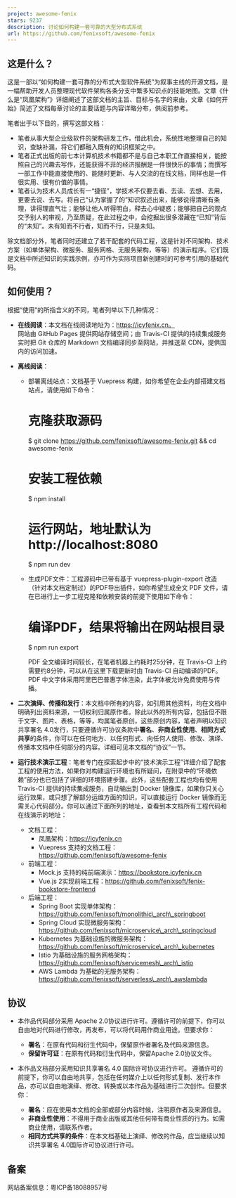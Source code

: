 ```yaml
---
project: awesome-fenix
stars: 9237
description: 讨论如何构建一套可靠的大型分布式系统
url: https://github.com/fenixsoft/awesome-fenix
---
```


  

这是什么？
-----

这是一部以“如何构建一套可靠的分布式大型软件系统”为叙事主线的开源文档，是一幅帮助开发人员整理现代软件架构各条分支中繁多知识点的技能地图。文章《什么是“凤凰架构”》详细阐述了这部文档的主旨、目标与名字的来由，文章《如何开始》简述了文档每章讨论的主要话题与内容详略分布，供阅前参考。

笔者出于以下目的，撰写这部文档：

-   笔者从事大型企业级软件的架构研发工作，借此机会，系统性地整理自己的知识，查缺补漏，将它们都融入既有的知识框架之中。
-   笔者正式出版的前七本计算机技术书籍都不是与自己本职工作直接相关，能按照自己的兴趣去写作，还能获得不菲的经济报酬是一件很快乐的事情；而撰写一部工作中能直接使用的、能随时更新、与人交流的在线文档，同样也是一件很实用、很有价值的事情。
-   笔者认为技术人员成长有一“捷径”，学技术不仅要去看、去读、去想、去用，更要去说、去写。将自己“认为掌握了的”知识叙述出来，能够说得清晰有条理，讲得理直气壮；能够让他人听得明白，释去心中疑惑；能够把自己的观点交予别人的审视，乃至质疑，在此过程之中，会挖掘出很多潜藏在“已知”背后的“未知”。未有知而不行者，知而不行，只是未知。

除文档部分外，笔者同时还建立了若干配套的代码工程，这是针对不同架构、技术方案（如单体架构、微服务、服务网格、无服务架构，等等）的演示程序。它们既是文档中所述知识的实践示例，亦可作为实际项目新创建时的可参考引用的基础代码。

如何使用？
-----

根据“使用”的所指含义的不同，笔者列举以下几种情况：

-   **在线阅读**：本文档在线阅读地址为：https://icyfenix.cn。  
    网站由 GitHub Pages 提供网站存储空间；由 Travis-CI 提供的持续集成服务实时把 Git 仓库的 Markdown 文档编译同步至网站，并推送至 CDN，提供国内的访问加速。
    
-   **离线阅读**：
    
    -   部署离线站点：文档基于 Vuepress 构建，如你希望在企业内部搭建文档站点，请使用如下命令：
        
        # 克隆获取源码
        $ git clone https://github.com/fenixsoft/awesome-fenix.git && cd awesome-fenix
        
        # 安装工程依赖
        $ npm install
        
        # 运行网站，地址默认为http://localhost:8080
        $ npm run dev
        
    -   生成PDF文件：工程源码中已带有基于 vuepress-plugin-export 改造（针对本文档定制过）的PDF导出插件，如你希望生成全文 PDF 文件，请在已进行上一步工程克隆和依赖安装的前提下使用如下命令：
        
        # 编译PDF，结果将输出在网站根目录
        $ npm run export
        
        PDF 全文编译时间较长，在笔者机器上约耗时25分钟，在 Travis-CI 上约需要约8分钟，可以从在这里下载更新时由 Travis-CI 自动编译的PDF。PDF 中文字体采用阿里巴巴普惠字体渲染，此字体被允许免费使用与传播。
        
-   **二次演绎、传播和发行**：本文档中所有的内容，如引用其他资料，均在文档中明确列出资料来源，一切权利归属原作者。除此以外的所有内容，包括但不限于文字、图片、表格，等等，均属笔者原创，这些原创内容，笔者声明以知识共享署名 4.0发行，只要遵循许可协议条款中**署名**、**非商业性使用**、**相同方式共享**的条件，你可以在任何地方、以任何形式、向任何人使用、修改、演绎、传播本文档中任何部分的内容。详细可见本文档的“协议”一节。
    
-   **运行技术演示工程**：笔者专门在探索起步中的“技术演示工程”详细介绍了配套工程的使用方法，如果你对构建运行环境也有所疑问，在附录中的“环境依赖”部分也已包括了详细的环境搭建步骤。此外，这些配套工程也均有使用 Travis-CI 提供的持续集成服务，自动输出到 Docker 镜像库，如果你只关心运行效果，或只想了解部分运维方面的知识，可以直接运行 Docker 镜像而无需关心代码部分。你可以通过下面所列的地址，查看到本文档所有工程代码和在线演示的地址：
    
    -   文档工程：
        -   凤凰架构：https://icyfenix.cn
        -   Vuepress 支持的文档工程：https://github.com/fenixsoft/awesome-fenix
    -   前端工程：
        -   Mock.js 支持的纯前端演示：https://bookstore.icyfenix.cn
        -   Vue.js 2实现前端工程：https://github.com/fenixsoft/fenix-bookstore-frontend
    -   后端工程：
        -   Spring Boot 实现单体架构：https://github.com/fenixsoft/monolithic\_arch\_springboot
        -   Spring Cloud 实现微服务架构：https://github.com/fenixsoft/microservice\_arch\_springcloud
        -   Kubernetes 为基础设施的微服务架构：https://github.com/fenixsoft/microservice\_arch\_kubernetes
        -   Istio 为基础设施的服务网格架构：https://github.com/fenixsoft/servicemesh\_arch\_istio
        -   AWS Lambda 为基础的无服务架构：https://github.com/fenixsoft/serverless\_arch\_awslambda

协议
--

-   本作品代码部分采用 Apache 2.0协议进行许可。遵循许可的前提下，你可以自由地对代码进行修改，再发布，可以将代码用作商业用途。但要求你：
    
    -   **署名**：在原有代码和衍生代码中，保留原作者署名及代码来源信息。
    -   **保留许可证**：在原有代码和衍生代码中，保留Apache 2.0协议文件。
-   本作品文档部分采用知识共享署名 4.0 国际许可协议进行许可。 遵循许可的前提下，你可以自由地共享，包括在任何媒介上以任何形式复制、发行本作品，亦可以自由地演绎、修改、转换或以本作品为基础进行二次创作。但要求你：
    
    -   **署名**：应在使用本文档的全部或部分内容时候，注明原作者及来源信息。
    -   **非商业性使用**：不得用于商业出版或其他任何带有商业性质的行为。如需商业使用，请联系作者。
    -   **相同方式共享的条件**：在本文档基础上演绎、修改的作品，应当继续以知识共享署名 4.0国际许可协议进行许可。

备案
--

网站备案信息：粤ICP备18088957号
